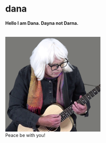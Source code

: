 # dana

<h4>Hello I am Dana. Dayna not Darna.</h4><br>
<img src="DSH_Square.png" width="300" height="300">
<br>
Peace be with you!

